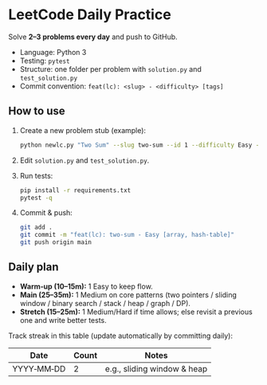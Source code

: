 # LeetCode Daily Practice

Solve **2–3 problems every day** and push to GitHub.
- Language: Python 3
- Testing: `pytest`
- Structure: one folder per problem with `solution.py` and `test_solution.py`
- Commit convention: `feat(lc): <slug> - <difficulty> [tags]`

## How to use

1. Create a new problem stub (example):
   ```bash
   python newlc.py "Two Sum" --slug two-sum --id 1 --difficulty Easy --tags array,hash-table
   ```

2. Edit `solution.py` and `test_solution.py`.
3. Run tests:
   ```bash
   pip install -r requirements.txt
   pytest -q
   ```
4. Commit & push:
   ```bash
   git add .
   git commit -m "feat(lc): two-sum - Easy [array, hash-table]"
   git push origin main
   ```

## Daily plan
- **Warm‑up (10–15m):** 1 Easy to keep flow.
- **Main (25–35m):** 1 Medium on core patterns (two pointers / sliding window / binary search / stack / heap / graph / DP).
- **Stretch (15–25m):** 1 Medium/Hard if time allows; else revisit a previous one and write better tests.

Track streak in this table (update automatically by committing daily):

| Date | Count | Notes |
|------|-------|-------|
| YYYY‑MM‑DD | 2 | e.g., sliding window & heap |
